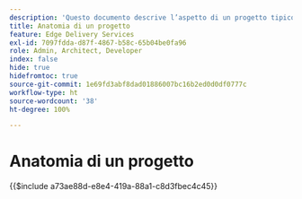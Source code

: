 ```yaml
---
description: 'Questo documento descrive l’aspetto di un progetto tipico dal punto di vista del codice. Prima di leggere questo documento, acquisisci familiarità con la Guida introduttiva: Tutorial per sviluppatori.'
title: Anatomia di un progetto
feature: Edge Delivery Services
exl-id: 7097fdda-d87f-4867-b58c-65b04be0fa96
role: Admin, Architect, Developer
index: false
hide: true
hidefromtoc: true
source-git-commit: 1e69fd3abf8dad01886007bc16b2ed0d0df0777c
workflow-type: ht
source-wordcount: '38'
ht-degree: 100%

---
```


# Anatomia di un progetto

{{$include a73ae88d-e8e4-419a-88a1-c8d3fbec4c45}}
